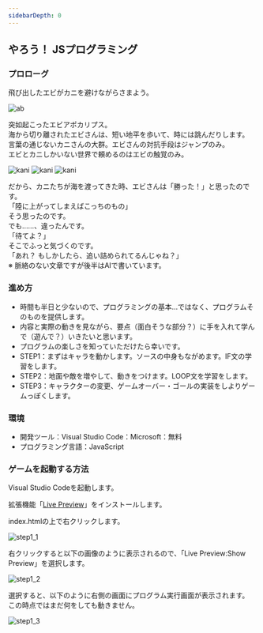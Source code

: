 ```yaml
---
sidebarDepth: 0
---
```

## やろう！ JSプログラミング

### プロローグ
飛び出したエビがカニを避けながらさまよう。

![ab](/img/game/ebi-rbarse.png)

突如起こったエビアポカリプス。  
海から切り離されたエビさんは、短い地平を歩いて、時には跳んだりします。  
言葉の通じないカニさんの大群。エビさんの対抗手段はジャンプのみ。  
エビとカニしかいない世界で頼めるのはエビの触覚のみ。  

![kani](/img/game/kani_enemy.png)
![kani](/img/game/kani_enemy.png)
![kani](/img/game/kani_enemy.png)

だから、カニたちが海を渡ってきた時、エビさんは「勝った！」と思ったのです。  
「陸に上がってしまえばこっちのもの」  
そう思ったのです。  
でも……、違ったんです。  
「待てよ？」  
そこでふっと気づくのです。  
「あれ？ もしかしたら、追い詰められてるんじゃね？」  
※ 脈絡のない文章ですが後半はAIで書いています。  

### 進め方
+ 時間も半日と少ないので、プログラミングの基本…ではなく、プログラムそのものを提供します。
+ 内容と実際の動きを見ながら、要点（面白そうな部分？）に手を入れて学んで（遊んで？）いきたいと思います。
+ プログラムの楽しさを知っていただけたら幸いです。
+ STEP1：まずはキャラを動かします。ソースの中身もながめます。IF文の学習をします。
+ STEP2：地面や敵を増やして、動きをつけます。LOOP文を学習をします。
+ STEP3：キャラクターの変更、ゲームオーバー・ゴールの実装をしよりゲームっぽくします。

### 環境
+ 開発ツール：Visual Studio Code：Microsoft：無料
+ プログラミング言語：JavaScript

### ゲームを起動する方法

Visual Studio Codeを起動します。

拡張機能「[Live Preview](https://marketplace.visualstudio.com/items?itemName=ms-vscode.live-server)」をインストールします。

index.htmlの上で右クリックします。

![step1_1](/img/game/step1_1.png)

右クリックすると以下の画像のように表示されるので、「Live Preview:Show Preview」を選択します。

![step1_2](/img/game/step1_2.png)

選択すると、以下のように右側の画面にプログラム実行画面が表示されます。
この時点ではまだ何をしても動きません。

![step1_3](/img/game/step1_3.png)



